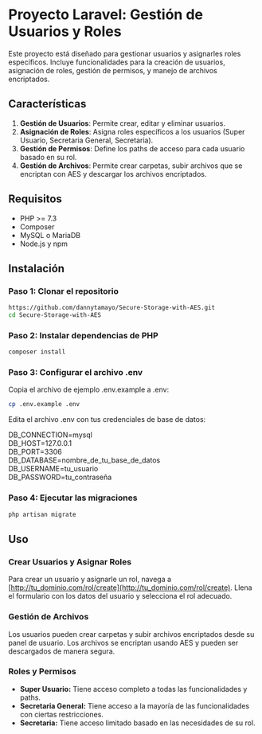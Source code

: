 # Proyecto Laravel: Gestión de Usuarios y Roles

Este proyecto está diseñado para gestionar usuarios y asignarles roles específicos. Incluye funcionalidades para la creación de usuarios, asignación de roles, gestión de permisos, y manejo de archivos encriptados.

## Características

1. **Gestión de Usuarios**: Permite crear, editar y eliminar usuarios.
2. **Asignación de Roles**: Asigna roles específicos a los usuarios (Super Usuario, Secretaria General, Secretaria).
3. **Gestión de Permisos**: Define los paths de acceso para cada usuario basado en su rol.
4. **Gestión de Archivos**: Permite crear carpetas, subir archivos que se encriptan con AES y descargar los archivos encriptados.

## Requisitos

- PHP >= 7.3
- Composer
- MySQL o MariaDB
- Node.js y npm

## Instalación

### Paso 1: Clonar el repositorio

```bash
https://github.com/dannytamayo/Secure-Storage-with-AES.git
cd Secure-Storage-with-AES
```

### Paso 2: Instalar dependencias de PHP

```bash
composer install
```

### Paso 3: Configurar el archivo .env

Copia el archivo de ejemplo .env.example a .env:

```bash
cp .env.example .env
```

Edita el archivo .env con tus credenciales de base de datos:

DB_CONNECTION=mysql<br>
DB_HOST=127.0.0.1<br>
DB_PORT=3306<br>
DB_DATABASE=nombre_de_tu_base_de_datos<br>
DB_USERNAME=tu_usuario<br>
DB_PASSWORD=tu_contraseña<br>

### Paso 4: Ejecutar las migraciones

```bash
php artisan migrate
```

## Uso

### Crear Usuarios y Asignar Roles

Para crear un usuario y asignarle un rol, navega a [http://tu_dominio.com/rol/create](http://tu_dominio.com/rol/create). Llena el formulario con los datos del usuario y selecciona el rol adecuado.

### Gestión de Archivos

Los usuarios pueden crear carpetas y subir archivos encriptados desde su panel de usuario. Los archivos se encriptan usando AES y pueden ser descargados de manera segura.

### Roles y Permisos

- **Super Usuario:** Tiene acceso completo a todas las funcionalidades y paths.
- **Secretaria General:** Tiene acceso a la mayoría de las funcionalidades con ciertas restricciones.
- **Secretaria:** Tiene acceso limitado basado en las necesidades de su rol.

    


